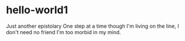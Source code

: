 # hello-world1
Just another epistolary 
One step at a time though I'm living on the line, I don't need no friend I'm too morbid in my mind. 
